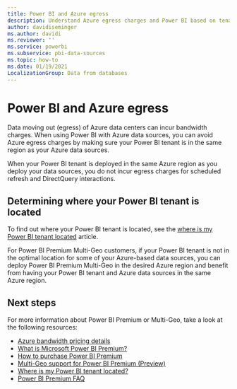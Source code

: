 ```yaml
---
title: Power BI and Azure egress
description: Understand Azure egress charges and Power BI based on tenant location and Power BI Premium
author: davidiseminger
ms.author: davidi
ms.reviewer: ''
ms.service: powerbi
ms.subservice: pbi-data-sources
ms.topic: how-to
ms.date: 01/19/2021
LocalizationGroup: Data from databases
---
```

# Power BI and Azure egress

Data moving out (egress) of Azure data centers can incur bandwidth charges. When using Power BI with Azure data sources, you can avoid Azure egress charges by making sure your Power BI tenant is in the same region as your Azure data sources.

When your Power BI tenant is deployed in the same Azure region as you deploy your data sources, you do not incur egress charges for scheduled refresh and DirectQuery interactions. 

## Determining where your Power BI tenant is located

To find out where your Power BI tenant is located, see the [where is my Power BI tenant located](../admin/service-admin-where-is-my-tenant-located.md) article.

For Power BI Premium Multi-Geo customers, if your Power BI tenant is not in the optimal location for some of your Azure-based data sources, you can deploy Power BI Premium Multi-Geo in the desired Azure region and benefit from having your Power BI tenant and Azure data sources in the same Azure region.

## Next steps

For more information about Power BI Premium or Multi-Geo, take a look at the following resources:

* [Azure bandwidth pricing details](https://azure.microsoft.com/pricing/details/bandwidth/)
* [What is Microsoft Power BI Premium?](../admin/service-premium-what-is.md)
* [How to purchase Power BI Premium](../admin/service-admin-premium-purchase.md)
* [Multi-Geo support for Power BI Premium (Preview)](../admin/service-admin-premium-multi-geo.md)
* [Where is my Power BI tenant located?](../admin/service-admin-where-is-my-tenant-located.md)
* [Power BI Premium FAQ](../admin/service-premium-faq.yml)
